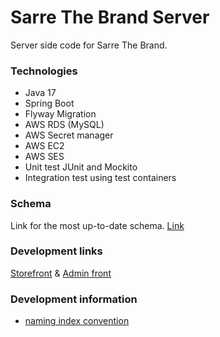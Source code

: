 # Sarre The Brand Server
Server side code for Sarre The Brand.

### Technologies
* Java 17
* Spring Boot
* Flyway Migration
* AWS RDS (MySQL)
* AWS Secret manager
* AWS EC2
* AWS SES
* Unit test JUnit and Mockito
* Integration test using test containers

### Schema
Link for the most up-to-date schema.
[Link](https://dbdiagram.io/d/6483c4d5722eb77494b791a1)

### Development links
[Storefront](https://server.emmanueluluabuike.com/)
&
[Admin front](https://server.emmanueluluabuike.com/admin)

### Development information
* [naming index convention](https://www.quora.com/What-naming-convention-do-you-use-for-SQL-indexes)